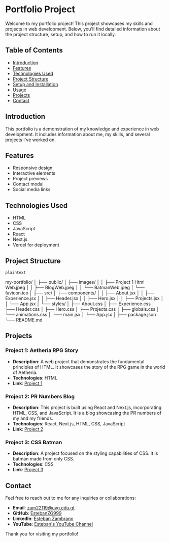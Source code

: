 # Portfolio Project

Welcome to my portfolio project! This project showcases my skills and projects in web development. Below, you'll find detailed information about the project structure, setup, and how to run it locally.

## Table of Contents

- [Introduction](#introduction)
- [Features](#features)
- [Technologies Used](#technologies-used)
- [Project Structure](#project-structure)
- [Setup and Installation](#setup-and-installation)
- [Usage](#usage)
- [Projects](#projects)
- [Contact](#contact)

## Introduction

This portfolio is a demonstration of my knowledge and experience in web development. It includes information about me, my skills, and several projects I've worked on.

## Features

- Responsive design
- Interactive elements
- Project previews
- Contact modal
- Social media links

## Technologies Used

- HTML
- CSS
- JavaScript
- React
- Next.js
- Vercel for deployment

## Project Structure

```plaintext```

my-portfolio/
│
├── public/
│   ├── images/
│   │   ├── Project 1 Html Web.jpeg
│   │   ├── BlogWeb.jpeg
│   │   └── BatmanWeb.jpeg
│   └── favicon.ico
│
├── src/
│   ├── components/
│   │   ├── About.jsx
│   │   ├── Experience.jsx
│   │   ├── Header.jsx
│   │   ├── Hero.jsx
│   │   ├── Projects.jsx
│   │   └── App.jsx
│   └── styles/
│       ├── About.css
│       ├── Experience.css
│       ├── Header.css
│       ├── Hero.css
│       ├── Projects.css
│       ├── globals.css
│       └── animations.css
│   └── main.jsx
│   └── App.jsx
│
├── package.json
└── README.md


## Projects

### Project 1: Aetheria RPG Story
- **Description**: A web project that demonstrates the fundamental principles of HTML. It showcases the story of the RPG game in the world of Aetheria.
- **Technologies**: HTML
- **Link**: [Project 1](https://tiburoncin.lat/22119/Html/index.html)

### Project 2: PR Numbers Blog
- **Description**: This project is built using React and Next.js, incorporating HTML, CSS, and JavaScript. It is a blog showcasing the PR numbers of my and my friends.
- **Technologies**: React, Next.js, HTML, CSS, JavaScript
- **Link**: [Project 2](https://web-proyecto1.vercel.app/)

### Project 3: CSS Batman
- **Description**: A project focused on the styling capabilities of CSS. It is batman made from only CSS.
- **Technologies**: CSS
- **Link**: [Project 3](https://tiburoncin.lat/22119/Lab4WebV2/html/index.html)

## Contact

Feel free to reach out to me for any inquiries or collaborations:

- **Email**: [zam22119@uvg.edu.gt](mailto:zam22119@uvg.edu.gt)
- **GitHub**: [EstebanZG999](https://github.com/EstebanZG999)
- **LinkedIn**: [Esteban Zambrano](https://www.linkedin.com/in/esteban-zambrano-b11b2022b/)
- **YouTube**: [Esteban's YouTube Channel](https://www.youtube.com/channel/UCQh1fmvys0sLCzqoMfWVmlg)

Thank you for visiting my portfolio!

